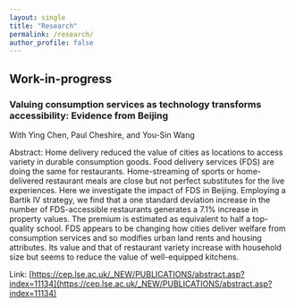 ```yaml
---
layout: single
title: "Research"
permalink: /research/
author_profile: false
---
```


## Work-in-progress
### Valuing consumption services as technology transforms accessibility: Evidence from Beijing
With Ying Chen, Paul Cheshire, and You-Sin Wang

Abstract: Home delivery reduced the value of cities as locations to access variety in durable consumption goods. Food delivery services (FDS) are doing the same for restaurants. Home-streaming of sports or home-delivered restaurant meals are close but not perfect substitutes for the live experiences. Here we investigate the impact of FDS in Beijing. Employing a Bartik IV strategy, we find that a one standard deviation increase in the number of FDS-accessible restaurants generates a 7.1% increase in property values. The premium is estimated as equivalent to half a top-quality school. FDS appears to be changing how cities deliver welfare from consumption services and so modifies urban land rents and housing attributes. Its value and that of restaurant variety increase with household size but seems to reduce the value of well-equipped kitchens.

Link: [https://cep.lse.ac.uk/_NEW/PUBLICATIONS/abstract.asp?index=11134](https://cep.lse.ac.uk/_NEW/PUBLICATIONS/abstract.asp?index=11134)
